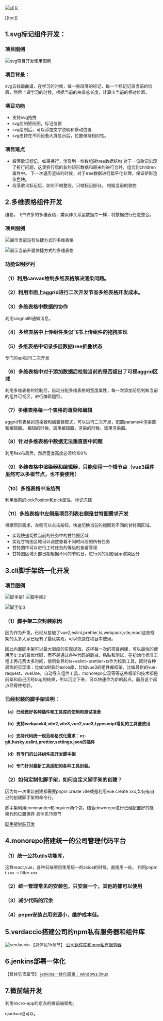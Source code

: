 
![成长](/images/home.png)

[[toc]]

## 1.svg标记组件开发：
### 项目图例
![svg项目开发使用图例](/images/svgrecord.png)

### 项目背景：
svg五线谱曲谱，在学习的时候，做一些段落的标记，每一个标记记录当前的位置，然后上课学习的时候，根据当前的曲谱总长度，计算出当前的相对位置。
### 项目功能
- 支持svg拖拽
- svg绘制矩形图，标记位置
- svg绘制后，可以添加文字说明和移动位置
- svg支持在不同设备大屏显示后，位置保持相对性。

### 项目难点
- 段落歌词标记，如果换行，涉及到一维数组转tree数据结构
对于一句歌词出现了折行问题，这里折行后的新的矩形数据和原来的进行合并，组合到children属性中。
下一次遍历渲染的时候，对于tree数据进行扁平化处理，保证矩形渲染色块。
- 段落歌词标记后，如何不唱整段，只唱标记部分。
根据当前的歌曲


## 2.多维表格组件开发
维格，飞书许多的多维表格，类似非关系型数据库一样，将数据进行任意整合。

### 项目图例

![展示当前没有快捷方式的多维表格](/images/noshortcut.png)

![展示当前开启快捷方式的多维表格](/images/ganteshortcut.png)

### 功能说明罗列
### （1）利用canvas绘制多维表格解决渲染问题。

### （2）利用市面上aggrid进行二次开发节省多维表格开发成本。

### （3）多维表格中数据的协作
利用singnalIR通知消息。

### （4）多维表格中上传组件类似飞书上传组件的拖拽实现

### （5）多维表格中记录多层数据tree折叠状态
专门的api进行二次开发

### （6）多维表格中对于添加数据后检验当前的是否超出了可视aggrid区域
利用多维表格的绘制后，自动分配多维表格的宽度属性，每一次添加前后判断当前的组件可视区。进行弹窗题型。

### （7）多维表格每一个表格的渲染和编辑
aggrid有表格的渲染器和编辑器模式，可以进行二次开发，配置params中渲染器和编辑器。
编辑的时候，调用编辑器，渲染的时候，调用渲染器。

### （8）针对多维表格中数据无法垂直居中问题
利用flex布局后，然后宽度高度必须给100%

### （9）多维表格中渲染器和编辑器，只能使用一个根节点（vue3组件虽然可以多根节点，也不要使用）

### （10）多维表格中冻结列
利用当前的lockPositon和pick属性，标记冻结

### （11）多维表格中左侧是项目列表右侧是甘特图需求开发
根据项目需求，左侧可以点击按钮，快速切换当前的视图到不同的甘特图区域。
- 实现快速切换当前的任务中的甘特图区域
- 实现甘特图区域可以调整查看不同时间段的所有任务
- 甘特图中可以进行工时任务的等级的查看管理
- 甘特图区域头部日期根据不同的节假日，进行列的阴影展示渲染区分


## 3.cli脚手架统一化开发
### 项目图例

![脚手架1](/images/cli1.png)
![脚手架2](/images/cli2.png)

![脚手架3](/images/cli3.png)


### （1）脚手架二次封装原因

因为作为开发，已经从接触了vue2,eslint,prettier,ts,webpack,vite,react这些框架的太多大家已经有了最优实现，可以快速在项目中使用。

因此内置脚手架可以最大限度的实现提效。这样每一次的项目创建，可以最快的使用历史上的最优代码，而不是通过各种代码的删减，粘贴和测试，在初始化标准工程上再花费太多时间，使用业界的ts+eslint+prettier+ts作为校验工具，同时各种最优的实现库：比如ts封装的axios库，比如vue3的组件库框架，比如最新的vue-request，vueUse，自动导入组件工具，monorepo实现等等这些框架和技术都是前辈和自己历经bug的结果，所以沉淀下来，可以快速作为新的起点，而且这个起点经得住考验。
### 已经封装的脚手架说明：
#### （a）已经做好各种插件和工具库的使用和测试准备
#### （b）支持webpack4,vite2,vite3,vue2,vue3,typescript常见的工具链使用

#### （c）支持代码统一规范和格式化需求：cz-git,husky,eslint,prettier,settings.json的插件

#### （d）有专门的公共组件库开发脚手架

#### （e）专门针对最新工具适配的各种工具封装。

### （2）如何定制化脚手架，如何自定义脚手架的创建？
因为每一次重新创建都需要pnpm  create vite或是利用vue  create xxx,如何有自己的创建脚手架的命令行。

脚手架利用commander和inquirer两个包，结合downrepo进行已经配置好的框架代码位置保存
具体见15章节

[脚手架封装开发](./../15%E5%B7%A5%E5%85%B7%E5%92%8C%E9%A1%B9%E7%9B%AE%E9%85%8D%E7%BD%AE%E5%B7%A5%E7%A8%8B%E5%8C%96%E9%97%AE%E9%A2%98%E8%AE%B0%E5%BD%95/000%E5%89%8D%E7%AB%AF%E5%B7%A5%E7%A8%8B%E5%8C%96%E4%B8%AD%E7%9A%84%E8%84%9A%E6%89%8B%E6%9E%B6%E5%88%9B%E5%BB%BA%E5%92%8C%E4%BD%BF%E7%94%A8.md)



## 4.monorepo搭建统一的公司管理代码平台
### （1）统一公共utils功能库，
这样react,vue，各种前端项目使用统一的axios的时候，直接用一处。
利用pnpm i xxx -r filter xxx
### （2）统一管理常见的安装包，只安装一个，其他的都可以使用

### （3）减少代码的冗余

### （4）pnpm安装占用资源小，维护成本低。



## 5.verdaccio搭建公司的npm私有服务器和组件库

![verdaccio](/images/verdaccio0.png)
【具体见15章节】
[公司组件库和npm私有服务器](./../15%E5%B7%A5%E5%85%B7%E5%92%8C%E9%A1%B9%E7%9B%AE%E9%85%8D%E7%BD%AE%E5%B7%A5%E7%A8%8B%E5%8C%96%E9%97%AE%E9%A2%98%E8%AE%B0%E5%BD%95/001vitevue3%E5%BC%80%E5%8F%91%E4%B8%80%E4%B8%AA%E7%BB%84%E4%BB%B6%E5%BA%93.md)

## 6.jenkins部署一体化
【具体见15章节】
[jenkins一体化部署：windows,linux](./../15%E5%B7%A5%E5%85%B7%E5%92%8C%E9%A1%B9%E7%9B%AE%E9%85%8D%E7%BD%AE%E5%B7%A5%E7%A8%8B%E5%8C%96%E9%97%AE%E9%A2%98%E8%AE%B0%E5%BD%95/000jenkins%E9%83%A8%E7%BD%B2%E8%AE%B0%E5%BD%95.md)


## 7.微前端开发
利用micro-app的京东的微前端架构。


qiankun也可以。